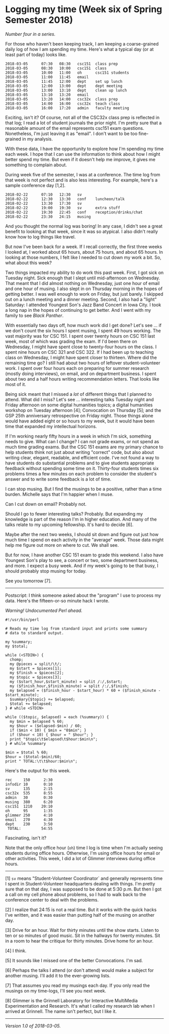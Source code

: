 Logging my time (Week six of Spring Semester 2018)
==================================================

_Number four in a series._

For those who haven't been keeping track, I am keeping a coarse-grained
daily log of how I am spending my time.  Here's what a typical day
(or at least part of today) looks like.

    2018-03-05      07:30   08:30   csc151  class prep
    2018-03-05      08:30   10:00   csc151  class
    2018-03-05      10:00   11:00   oh      csc151 students
    2018-03-05      11:00   11:45   email
    2018-03-05      11:45   12:00   dept    set up lunch
    2018-03-05      12:00   13:00   dept    dept meeting
    2018-03-05      13:00   13:10   dept    clean up lunch
    2018-03-05      13:10   13:20   email
    2018-03-05      13:20   14:00   csc32x  class prep
    2018-03-05      14:00   16:00   csc32x  teach class
    2018-03-05      16:00   17:20   admin   faculty meeting

Exciting, isn't it?  Of course, not all of the CSC32x class prep is
reflected in that log; I read a lot of student journals the prior night.
I'm pretty sure that a reasonable amount of the email represents csc151
exam questions.  Nonetheless, I'm just leaving it as "email".  I don't
want to be too fine-grained in my analysis.

With these data, I have the opportunity to explore how I'm spending my
time each week.  I hope that I can use the information to think about how
I might better spend my time.  But even if it doesn't help me improve, it 
gives me something to complain about.

During week five of the semester, I was at a conference.  The time log
from that week is not perfect and is also less interesting.  For example,
here's a sample conference day [1,2].

    2018-02-22      07:10   12:30   sv
    2018-02-22      12:30   13:30   conf    luncheon/talk
    2018-02-22      13:30   17:30   sv
    2018-02-22      19:00   19:30   sv      extra stuff
    2018-02-22      19:30   22:45   conf    reception/drinks/chat
    2018-02-22      23:30   24:15   musing

And you thought the normal log was boring!  In any case, I didn't see
a great benefit to looking at that week, since it was so atypical.  I
also didn't really know how to log things like travel.

But now I've been back for a week.  If I recall correctly, the first
three weeks I looked at, I worked about 65 hours, about 75 hours, and
about 65 hours.  In looking at those numbers, I felt like I needed to 
cut down my work a bit.  So, what about this week?

Two things impacted my ability to do work this past week.  First, I got 
sick on Tuesday night.  Sick enough that I slept until mid-afternoon
on Wednesday.  That meant that I did almost nothing on Wednesday, just
one hour of email and one hour of musing.  I also slept in on Thursday
morning in the hopes of getting better.  I was well enough to work on
Friday, but just barely.  I skipped out on a lunch meeting and a dinner
meeting.  Second, I also had a "light" Saturday: I attended Youngest Son's
Jazz Band Concert in Iowa City. I took a long nap in the hopes of continuing
to get better.  And I went with my family to see _Black Panther_.

With essentially two days off, how much work did I get done?  Let's see
... if we don't count the six hours I spent musing, I spent 49 hours
working.  The vast majority was for CSC 151.  I spent over twenty hours
on CSC 151 last week, most of which was grading the exam.  If I'd been
there on Wednesday, I might have spent close to twenty-four hours on
the class.  I spent nine hours on CSC 321 and CSC 322.  If I had been up
to teaching class on Wednesday, I might have spent closer to thirteen.
Where did the remaining time go?  I still had about two hours of leftover
student-volunteer work.  I spent over four hours each on preparing for
summer research (mostly doing interviews), on email, and on department
business.  I spent about two and a half hours writing recommendation
letters.  That looks like most of it.

Being sick meant that I missed a *lot* of different things that I planned
to attend.  What did I miss?  Let's see ... interesting talks Tuesday
night and Friday afternoon on some digital humanities topics; a digital
humanities workshop on Tuesday afternoon [4]; Convocation on Thursday [5];
and the GSP 25th anniversary retrospective on Friday night.  Those things
alone would have added eight or so hours to my week, but it would have
been time that expanded my intellectual horizons.

If I'm working nearly fifty hours in a week in which I'm sick, something
needs to give.  What can I change?  I can not grade exams, or not
spend as much time grading exams.  But the CSC 151 exams are my primary
chance to help students think not just about writing "correct" code,
but also about writing clear, elegant, readable, and efficient code.
I've not found a way to have students do substantial problems and to
give students appropriate feedback without spending some time on it.
Thirty-four students times six problems times a few minutes on each
problem to consider the student's answer and to write some feedback is
a lot of time.

I can stop musing.  But I find the musings to be a positive, rather than
a time burden.  Michelle says that I'm happier when I muse.

Can I cut down on email?  Probably not.

Should I go to fewer interesting talks?  Probably.  But expanding my
knowledge is part of the reason I'm in higher education.  And many of
the talks relate to my upcoming fellowship.  It's hard to decide [6].

Maybe after the next two weeks, I should sit down and figure out just
how much time I spend on each activity in the "average" week.  Those
data might help me figure out more on where to cut.  We shall see.

But for now, I have another CSC 151 exam to grade this weekend.  I also
have Youngest Son's play to see, a concert or two, some department
business, and more.  I expect a busy week.  And if my week's going to
be that busy, I should probably stop musing for today.

See you tomorrow [7].

---

Postscript: I think someone asked about the "program" I use to process
my data.  Here's the fifteen-or-so minute hack I wrote.

_Warning!  Undocumented Perl ahead._

    #!/usr/bin/perl
    
    # Reads my time log from standard input and prints some summary
    # data to standard output.
    
    my %summary;
    my $total;
    
    while (<STDIN>) {
      chomp;
      my @pieces = split/\t/;
      my $start = $pieces[1];
      my $finish = $pieces[2];
      my $topic = $pieces[3];
      my ($start_hour,$start_minute) = split /:/,$start;
      my ($finish_hour,$finish_minute) = split /:/,$finish;
      my $elapsed = ($finish_hour - $start_hour) * 60 + ($finish_minute - $start_minute);
      $summary{$topic} += $elapsed;
      $total += $elapsed;
    } # while <STDIN>
    
    while (($topic, $elapsed) = each (%summary)) {
      my $min = $elapsed % 60;
      my $hour = ($elapsed-$min) / 60;
      if ($min < 10) { $min = "0$min"; }
      if ($hour < 10) { $hour = " $hour"; }
      print "$topic\t$elapsed\t$hour:$min\n";
    } # while %summary
    
    $min = $total % 60;
    $hour = ($total-$min)/60;
    print " TOTAL:\t\t$hour:$min\n";

Here's the output for this week.

    rec     150      2:30
    infodir 10       0:10
    sv      135      2:15
    csc32x  535      8:55
    admin   30       0:30
    musing  380      6:20
    csc151  1210    20:10
    oh      95       1:35
    glimmer 250      4:10
    email   270      4:30
    dept    230      3:50
     TOTAL:         54:55

Fascinating, isn't it?  

Note that the only office hour (`oh`) time I log is time when I'm actually
seeing students during office hours.  Otherwise, I'm using office hours
for email or other activities.  This week, I did a lot of Glimmer interviews
during office hours.

---

[1] `sv` means "Student-Volunteer Coordinator` and generally represents
time I spent in Student-Volunteer headquarters dealing with things.  I'm
pretty sure that on that day, I was supposed to be done at 5:30 p.m.  But
then I got a call on my cell phone about problems, so I had to walk back
to the conference center to deal with the problems.

[2] I realize that 24:15 is not a real time.  But it works with the
quick hacks I've written, and it was easier than putting half of the musing
on another day.

[3] Drive for an hour. Wait for thirty minutes until the show starts. 
Listen to ten or so minutes of good music.  Sit in the hallways for
twenty minutes.  Sit in a room to hear the critique for thirty minutes.
Drive home for an hour.

[4] I think.

[5] It sounds like I missed one of the better Convocations.  I'm sad.

[6] Perhaps the talks I attend (or don't attend) would make a subject
for another musing.  I'll add it to the ever-growing lists.

[7] That assumes you read my musings each day.  If you only read the
musings on my time-logs, I'll see you next week.

[8] Glimmer is the Grinnell Laboratory for Interactive MultiMedia
Experimentation and Research.  It's what I called my research lab
when I arrived at Grinnell.  The name isn't perfect, but I like it.

---

*Version 1.0 of 2018-03-05.*
